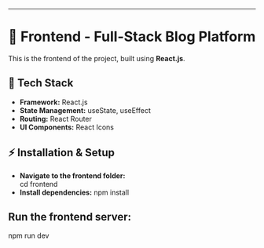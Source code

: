 
---

# 🎨 Frontend - Full-Stack Blog Platform 
This is the frontend of the project, built using **React.js**.

## 📌 Tech Stack
- **Framework:** React.js  
- **State Management:** useState, useEffect  
- **Routing:** React Router  
- **UI Components:** React Icons  

## ⚡ Installation & Setup
- **Navigate to the frontend folder:**  
   cd frontend
- **Install dependencies:** npm install

## Run the frontend server:
npm run dev

